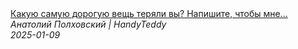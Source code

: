 <!--2025-01-09 14:00:57-->
<div class="yb">
  <a class="nodecor" href="/index.html?rabota/kakuju_samuju_doroguju_veshch_teryali_vy_napishite_chtoby_mne_bylo_ne_tak_obidno_jiznvamerike">
    <img class="preview" data-videoid="jdWREgS654c" src="https://i3.ytimg.com/vi/jdWREgS654c/hqdefault.jpg" align="middle" alt="">
  </a>
  <div class="inlbl text">
    <a class="nodecor" href="/index.html?rabota/kakuju_samuju_doroguju_veshch_teryali_vy_napishite_chtoby_mne_bylo_ne_tak_obidno_jiznvamerike">Какую самую дорогую вещь теряли вы? Напишите, чтобы мне...</a><br>
    <i class="smaller2">Анатолий Полховский | HandyTeddy </i><br>
    <i class="smaller3">2025-01-09</i>
  </div>
</div>
